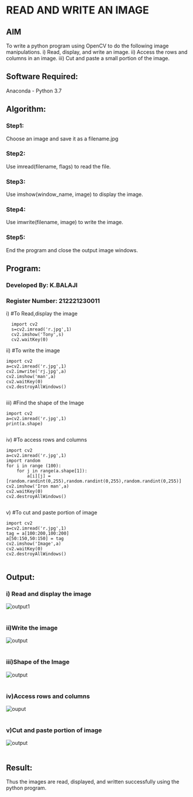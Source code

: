 # READ AND WRITE AN IMAGE
## AIM
To write a python program using OpenCV to do the following image manipulations.
i) Read, display, and write an image.
ii) Access the rows and columns in an image.
iii) Cut and paste a small portion of the image.

## Software Required:
Anaconda - Python 3.7
## Algorithm:
### Step1:
Choose an image and save it as a filename.jpg
### Step2:
Use imread(filename, flags) to read the file.
### Step3:
Use imshow(window_name, image) to display the image.
### Step4:
Use imwrite(filename, image) to write the image.
### Step5:
End the program and close the output image windows.
## Program:
### Developed By: K.BALAJI
### Register Number: 212221230011
i) #To Read,display the image
```
  import cv2
  s=cv2.imread('r.jpg',1)
  cv2.imshow('Tony',s)
  cv2.waitKey(0)
```
ii) #To write the image
```
import cv2
a=cv2.imread('r.jpg',1)
cv2.imwrite('rj.jpg',a)
cv2.imshow('man',a)
cv2.waitKey(0)
cv2.destroyAllWindows()


```
iii) #Find the shape of the Image
```
import cv2
a=cv2.imread('r.jpg',1)
print(a.shape)


```
iv) #To access rows and columns
```
import cv2
a=cv2.imread('r.jpg',1)
import random
for i in range (100):
    for j in range(a.shape[1]):
        a[i][j] = [random.randint(0,255),random.randint(0,255),random.randint(0,255)]
cv2.imshow('Iron man',a)
cv2.waitKey(0)
cv2.destroyAllWindows()


```
v) #To cut and paste portion of image
```
import cv2
a=cv2.imread('r.jpg',1)
tag = a[100:200,100:200]
a[50:150,50:150] = tag
cv2.imshow('Image',a)
cv2.waitKey(0)
cv2.destroyAllWindows()


```

## Output:

### i) Read and display the image
![output1](./read.png)
<br>
<br>

### ii)Write the image
![output](write.png)
<br>
<br>

### iii)Shape of the Image
![output](shape.png)
<br>
<br>

### iv)Access rows and columns
![ouput](rows%20.png)
<br>
<br>

### v)Cut and paste portion of image
![output](cut.png)
<br>
<br>

## Result:
Thus the images are read, displayed, and written successfully using the python program.


